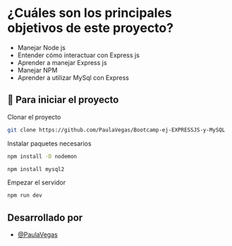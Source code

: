 # ¿Cuáles son los principales objetivos de este proyecto?

- Manejar Node js
- Entender cómo interactuar con Express js
- Aprender a manejar Express js
- Manejar NPM
- Aprender a utilizar MySql con Express

## 🔧 Para iniciar el proyecto

Clonar el proyecto

```bash
git clone https://github.com/PaulaVegas/Bootcamp-ej-EXPRESSJS-y-MySQL
```

Instalar paquetes necesarios

```bash
npm install -D nodemon
```

```bash
npm install mysql2
```

Empezar el servidor

```bash
npm run dev
```

## Desarrollado por

- [@PaulaVegas](https://www.github.com/PaulaVegas)
